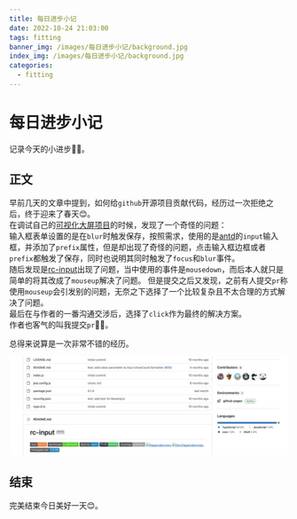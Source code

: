 ```yaml
---
title: 每日进步小记
date: 2022-10-24 21:03:00
tags: fitting 
banner_img: /images/每日进步小记/background.jpg
index_img: /images/每日进步小记/background.jpg
categories: 
  - fitting
---
```


# 每日进步小记  

记录今天的小进步💪🏻。  

## 正文  

早前几天的文章中提到，如何给`github`开源项目贡献代码，经历过一次拒绝之后，终于迎来了春天😊。   
在调试自己的[可视化大屏项目](https://github.com/food-billboard/create-chart)的时候，发现了一个奇怪的问题：  
输入框表单设置的是在`blur`时触发保存，按照需求，使用的是[antd](https://github.com/ant-design/ant-design)的`input`输入框，并添加了`prefix`属性，但是却出现了奇怪的问题，点击输入框边框或者`prefix`都触发了保存，同时也说明其同时触发了`focus`和`blur`事件。  
随后发现是[rc-input](https://github.com/react-component/input)出现了问题，当中使用的事件是`mousedown`，而后本人就只是简单的将其改成了`mouseup`解决了问题。 
但是提交之后又发现，之前有人提交`pr`称使用`mouseup`会引发别的问题，无奈之下选择了一个比较复杂且不太合理的方式解决了问题。  
最后在与作者的一番沟通交涉后，选择了`click`作为最终的解决方案。  
作者也客气的叫我提交`pr`👍🏻。  

总得来说算是一次非常不错的经历。  

<img src="/images/每日进步小记/贡献列表.jpg" />

## 结束  

完美结束今日美好一天😊。  